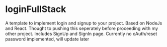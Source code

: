 # loginFullStack
A template to implement login and signup to your project. Based on NodeJs and React.
Thought to pushing this seperately before proceeding with my other project. 
Includes SignUp and SignIn page. 
Currently no oAuth/reset password implemented, will update later
